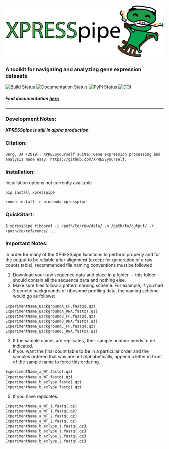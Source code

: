 # ![XPRESSpipe](https://raw.githubusercontent.com/XPRESSyourself/XPRESSpipe/master/docs/content/xpresspipe.png)


### A toolkit for navigating and analyzing gene expression datasets

[![Build Status](https://travis-ci.org/XPRESSyourself/XPRESSpipe.svg?branch=master)](https://travis-ci.org/XPRESSyourself/XPRESSpipe)
[![Documentation Status](https://readthedocs.org/projects/xpresspipe/badge/?version=latest)](https://xpresspipe.readthedocs.io/en/latest/?badge=latest)
[![PyPi Status](https://img.shields.io/pypi/v/XPRESSpipe.svg)](https://pypi.org/project/XPRESSpipe/)
[![DOI](https://zenodo.org/badge/######.svg)](https://zenodo.org/badge/latestdoi/######)

##### Find documentation [here](https://xpresspipe.readthedocs.io/en/latest/)

-----

### Development Notes:
<b><i>XPRESSpipe is still in alpha production</i></b>   

### Citation:    
```
Berg, JA (2019). XPRESSyourself suite: Gene expression processing and analysis made easy. https://github.com/XPRESSyourself.
```

### Installation:   
Installation options not currently available   
```
pip install xpresspipe
```
```
conda install -c bioconda xpresspipe
```

### QuickStart:   
```
$ xpresspipe riboprof -i /path/to/raw/data/ -o /path/to/output/ -r /path/to/reference/ ...
```

### Important Notes:    
In order for many of the XPRESSpipe functions to perform properly and for the output to be reliable after alignment (except for generation of a raw counts table), recommended file naming conventions must be followed.

1. Download your raw sequence data and place in a folder -- this folder should contain all the sequence data and nothing else.
2. Make sure files follow a pattern naming scheme. For example, if you had 3 genetic backgrounds of ribosome profiling data, the naming scheme would go as follows:
```
ExperimentName_BackgroundA_FP.fastq(.qz)
ExperimentName_BackgroundA_RNA.fastq(.qz)
ExperimentName_BackgroundB_FP.fastq(.qz)
ExperimentName_BackgroundB_RNA.fastq(.qz)
ExperimentName_BackgroundC_FP.fastq(.qz)
ExperimentName_BackgroundC_RNA.fastq(.qz)
```
3. If the sample names are replicates, their sample number needs to be indicated.
4. If you want the final count table to be in a particular order and the samples ordered that way are not alphabetically, append a letter in front of the sample name to force this ordering.
```
ExperimentName_a_WT.fastq(.qz)
ExperimentName_a_WT.fastq(.qz)
ExperimentName_b_exType.fastq(.qz)
ExperimentName_b_exType.fastq(.qz)
```
5. If you have replicates:
```
ExperimentName_a_WT_1.fastq(.qz)
ExperimentName_a_WT_1.fastq(.qz)
ExperimentName_a_WT_2.fastq(.qz)
ExperimentName_a_WT_2.fastq(.qz)
ExperimentName_b_exType_1.fastq(.qz)
ExperimentName_b_exType_1.fastq(.qz)
ExperimentName_b_exType_2.fastq(.qz)
ExperimentName_b_exType_2.fastq(.qz)
```
